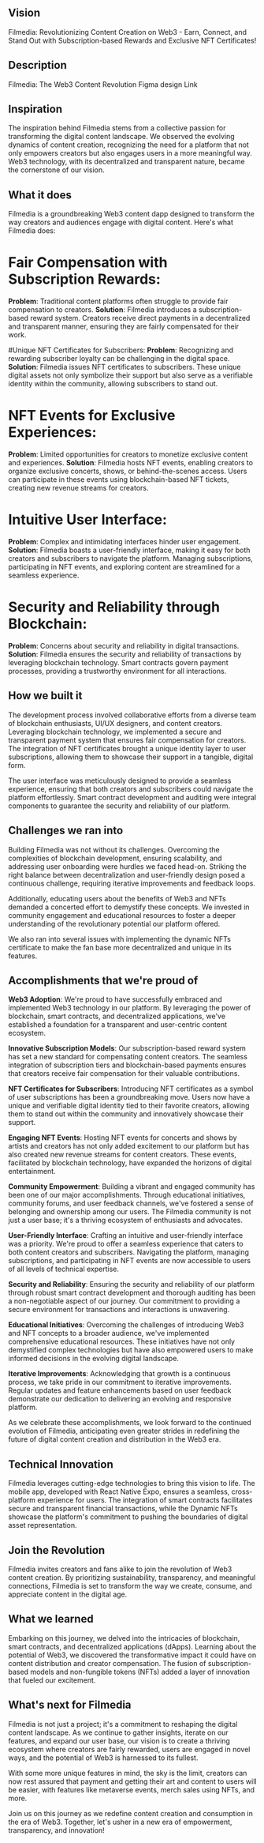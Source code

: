 ## Vision
Filmedia: Revolutionizing Content Creation on Web3 - Earn, Connect, and Stand Out with Subscription-based Rewards and Exclusive NFT Certificates!

## Description
Filmedia: The Web3 Content Revolution
Figma design Link

## Inspiration
The inspiration behind Filmedia stems from a collective passion for transforming the digital content landscape. We observed the evolving dynamics of content creation, recognizing the need for a platform that not only empowers creators but also engages users in a more meaningful way. Web3 technology, with its decentralized and transparent nature, became the cornerstone of our vision.

## What it does
Filmedia is a groundbreaking Web3 content dapp designed to transform the way creators and audiences engage with digital content. Here's what Filmedia does:

# Fair Compensation with Subscription Rewards: 
**Problem**: Traditional content platforms often struggle to provide fair compensation to creators. 
**Solution**: Filmedia introduces a subscription-based reward system. Creators receive direct payments in a decentralized and transparent manner, ensuring they are fairly compensated for their work.

#Unique NFT Certificates for Subscribers: 
**Problem**: Recognizing and rewarding subscriber loyalty can be challenging in the digital space. 
**Solution**: Filmedia issues NFT certificates to subscribers. These unique digital assets not only symbolize their support but also serve as a verifiable identity within the community, allowing subscribers to stand out.

# NFT Events for Exclusive Experiences: 
****Problem****: Limited opportunities for creators to monetize exclusive content and experiences. 
**Solution**: Filmedia hosts NFT events, enabling creators to organize exclusive concerts, shows, or behind-the-scenes access. Users can participate in these events using blockchain-based NFT tickets, creating new revenue streams for creators.

# Intuitive User Interface: 
**Problem**: Complex and intimidating interfaces hinder user engagement. 
**Solution**: Filmedia boasts a user-friendly interface, making it easy for both creators and subscribers to navigate the platform. Managing subscriptions, participating in NFT events, and exploring content are streamlined for a seamless experience.

# Security and Reliability through Blockchain: 
**Problem**: Concerns about security and reliability in digital transactions. 
**Solution**: Filmedia ensures the security and reliability of transactions by leveraging blockchain technology. Smart contracts govern payment processes, providing a trustworthy environment for all interactions.

## How we built it
The development process involved collaborative efforts from a diverse team of blockchain enthusiasts, UI/UX designers, and content creators. Leveraging blockchain technology, we implemented a secure and transparent payment system that ensures fair compensation for creators. The integration of NFT certificates brought a unique identity layer to user subscriptions, allowing them to showcase their support in a tangible, digital form.

The user interface was meticulously designed to provide a seamless experience, ensuring that both creators and subscribers could navigate the platform effortlessly. Smart contract development and auditing were integral components to guarantee the security and reliability of our platform.

## Challenges we ran into
Building Filmedia was not without its challenges. Overcoming the complexities of blockchain development, ensuring scalability, and addressing user onboarding were hurdles we faced head-on. Striking the right balance between decentralization and user-friendly design posed a continuous challenge, requiring iterative improvements and feedback loops.

Additionally, educating users about the benefits of Web3 and NFTs demanded a concerted effort to demystify these concepts. We invested in community engagement and educational resources to foster a deeper understanding of the revolutionary potential our platform offered.

We also ran into several issues with implementing the dynamic NFTs certificate to make the fan base more decentralized and unique in its features.

## Accomplishments that we're proud of
**Web3 Adoption**: We're proud to have successfully embraced and implemented Web3 technology in our platform. By leveraging the power of blockchain, smart contracts, and decentralized applications, we've established a foundation for a transparent and user-centric content ecosystem.

**Innovative Subscription Models**: Our subscription-based reward system has set a new standard for compensating content creators. The seamless integration of subscription tiers and blockchain-based payments ensures that creators receive fair compensation for their valuable contributions.

**NFT Certificates for Subscribers**: Introducing NFT certificates as a symbol of user subscriptions has been a groundbreaking move. Users now have a unique and verifiable digital identity tied to their favorite creators, allowing them to stand out within the community and innovatively showcase their support.

**Engaging NFT Events**: Hosting NFT events for concerts and shows by artists and creators has not only added excitement to our platform but has also created new revenue streams for content creators. These events, facilitated by blockchain technology, have expanded the horizons of digital entertainment.

**Community Empowerment**: Building a vibrant and engaged community has been one of our major accomplishments. Through educational initiatives, community forums, and user feedback channels, we've fostered a sense of belonging and ownership among our users. The Filmedia community is not just a user base; it's a thriving ecosystem of enthusiasts and advocates.

**User-Friendly Interface**: Crafting an intuitive and user-friendly interface was a priority. We're proud to offer a seamless experience that caters to both content creators and subscribers. Navigating the platform, managing subscriptions, and participating in NFT events are now accessible to users of all levels of technical expertise.

**Security and Reliability**: Ensuring the security and reliability of our platform through robust smart contract development and thorough auditing has been a non-negotiable aspect of our journey. Our commitment to providing a secure environment for transactions and interactions is unwavering.

**Educational Initiatives**: Overcoming the challenges of introducing Web3 and NFT concepts to a broader audience, we've implemented comprehensive educational resources. These initiatives have not only demystified complex technologies but have also empowered users to make informed decisions in the evolving digital landscape.

**Iterative Improvements**: Acknowledging that growth is a continuous process, we take pride in our commitment to iterative improvements. Regular updates and feature enhancements based on user feedback demonstrate our dedication to delivering an evolving and responsive platform.

As we celebrate these accomplishments, we look forward to the continued evolution of Filmedia, anticipating even greater strides in redefining the future of digital content creation and distribution in the Web3 era.

## Technical Innovation
Filmedia leverages cutting-edge technologies to bring this vision to life. The mobile app, developed with React Native Expo, ensures a seamless, cross-platform experience for users. The integration of smart contracts facilitates secure and transparent financial transactions, while the Dynamic NFTs showcase the platform's commitment to pushing the boundaries of digital asset representation.

## Join the Revolution
Filmedia invites creators and fans alike to join the revolution of Web3 content creation. By prioritizing sustainability, transparency, and meaningful connections, Filmedia is set to transform the way we create, consume, and appreciate content in the digital age.

## What we learned
Embarking on this journey, we delved into the intricacies of blockchain, smart contracts, and decentralized applications (dApps). Learning about the potential of Web3, we discovered the transformative impact it could have on content distribution and creator compensation. The fusion of subscription-based models and non-fungible tokens (NFTs) added a layer of innovation that fueled our excitement.

## What's next for Filmedia
Filmedia is not just a project; it's a commitment to reshaping the digital content landscape. As we continue to gather insights, iterate on our features, and expand our user base, our vision is to create a thriving ecosystem where creators are fairly rewarded, users are engaged in novel ways, and the potential of Web3 is harnessed to its fullest.

With some more unique features in mind, the sky is the limit, creators can now rest assured that payment and getting their art and content to users will be easier, with features like metaverse events, merch sales using NFTs, and more.

Join us on this journey as we redefine content creation and consumption in the era of Web3. Together, let's usher in a new era of empowerment, transparency, and innovation!
